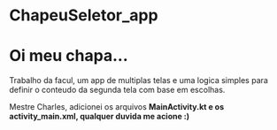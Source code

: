 # ChapeuSeletor_app

<h1>Oi meu chapa...</h1>

Trabalho da facul, um app de multiplas telas e uma logica simples para definir o conteudo da segunda tela com base em escolhas.

Mestre Charles, adicionei os arquivos <b>MainActivity.kt<b> e os <b>activity_main.xml<b>, qualquer duvida me acione :)
